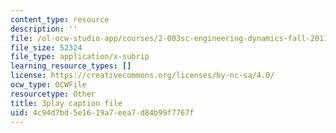 ```yaml
---
content_type: resource
description: ''
file: /ol-ocw-studio-app/courses/2-003sc-engineering-dynamics-fall-2011/4c94d7bd5e1619a7eea7d84b99f7767f_QadsG49DY3M.srt
file_size: 52324
file_type: application/x-subrip
learning_resource_types: []
license: https://creativecommons.org/licenses/by-nc-sa/4.0/
ocw_type: OCWFile
resourcetype: Other
title: 3play caption file
uid: 4c94d7bd-5e16-19a7-eea7-d84b99f7767f
---
```

